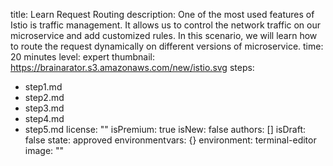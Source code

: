 title: Learn Request Routing
description: One of the most used features of Istio is traffic management. It allows
  us to control the network traffic on our microservice and add customized rules.
  In this scenario, we will learn how to route the request dynamically on different
  versions of microservice.
time: 20 minutes
level: expert
thumbnail: https://brainarator.s3.amazonaws.com/new/istio.svg
steps:
- step1.md
- step2.md
- step3.md
- step4.md
- step5.md
license: ""
isPremium: true
isNew: false
authors: []
isDraft: false
state: approved
environmentvars: {}
environment: terminal-editor
image: ""
